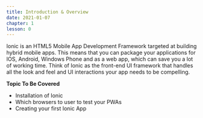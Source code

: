 ```yaml
---
title: Introduction & Overview
date: 2021-01-07
chapter: 1
lesson: 0
---
```


Ionic is an HTML5 Mobile App Development Framework targeted at building hybrid mobile apps. This means that you can package your applications for IOS, Android, Windows Phone and as a web app, which can save you a lot of working time. Think of Ionic as the front-end UI framework that handles all the look and feel and UI interactions your app needs to be compelling. 

**Topic To Be Covered**

* Installation of Ionic 
* Which browsers to user to test your PWAs
* Creating your first Ionic App

